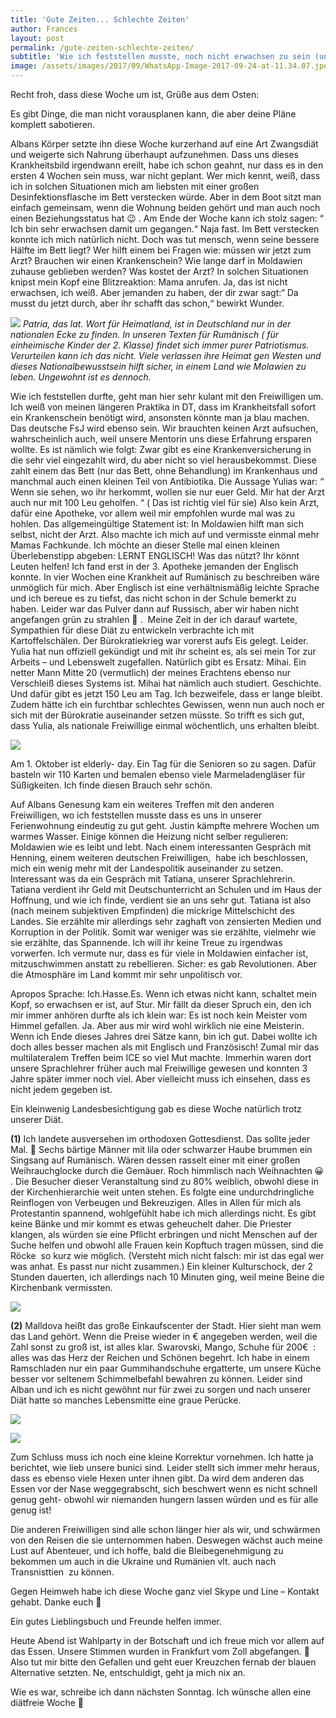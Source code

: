 ```yaml
---
title: 'Gute Zeiten... Schlechte Zeiten'
author: Frances
layout: post
permalink: /gute-zeiten-schlechte-zeiten/
subtitle: 'Wie ich feststellen musste, noch nicht erwachsen zu sein (und es vlt. nie sein will)'
image: /assets/images/2017/09/WhatsApp-Image-2017-09-24-at-11.34.07.jpeg
---
```

Recht froh, dass diese Woche um ist, Grüße aus dem Osten:
  
Es gibt Dinge, die man nicht vorausplanen kann, die aber deine Pläne komplett sabotieren.
  
Albans Körper setzte ihn diese Woche kurzerhand auf eine Art Zwangsdiät und weigerte sich Nahrung überhaupt aufzunehmen. Dass uns dieses Krankheitsbild irgendwann ereilt, habe ich schon geahnt, nur dass es in den ersten 4 Wochen sein muss, war nicht geplant. Wer mich kennt, weiß, dass ich in solchen Situationen mich am liebsten mit einer großen Desinfektionsflasche im Bett verstecken würde. Aber in dem Boot sitzt man einfach gemeinsam, wenn die Wohnung beiden gehört und man auch noch einen Beziehungsstatus hat 😉 . Am Ende der Woche kann ich stolz sagen: &#8220; Ich bin sehr erwachsen damit um gegangen.&#8220; Naja fast. Im Bett verstecken konnte ich mich natürlich nicht. Doch was tut mensch, wenn seine bessere Hälfte im Bett liegt? Wer hilft einem bei Fragen wie: müssen wir jetzt zum Arzt? Brauchen wir einen Krankenschein? Wie lange darf in Moldawien zuhause geblieben werden? Was kostet der Arzt? In solchen Situationen knipst mein Kopf eine Blitzreaktion: Mama anrufen. Ja, das ist nicht erwachsen, ich weiß. Aber jemanden zu haben, der dir zwar sagt:&#8220; Da musst du jetzt durch, aber ihr schafft das schon,&#8220; bewirkt Wunder.
  
![](/assets/images/2017/09/WhatsApp-Image-2017-09-24-at-11.50.47.jpeg)
*Patria, das lat. Wort für Heimatland, ist in Deutschland nur in der nationalen Ecke zu finden. In unseren Texten für Rumänisch ( für einheimische Kinder der 2. Klasse) findet sich immer purer Patriotismus. Verurteilen kann ich das nicht. Viele verlassen ihre Heimat gen Westen und dieses Nationalbewusstsein hilft sicher, in einem Land wie Molawien zu leben. Ungewohnt ist es dennoch.*
  
Wie ich feststellen durfte, geht man hier sehr kulant mit den Freiwilligen um. Ich weiß von meinen längeren Praktika in DT, dass im Krankheitsfall sofort ein Krankenschein benötigt wird, ansonsten könnte man ja blau machen. Das deutsche FsJ wird ebenso sein. Wir brauchten keinen Arzt aufsuchen, wahrscheinlich auch, weil unsere Mentorin uns diese Erfahrung ersparen wollte. Es ist nämlich wie folgt: Zwar gibt es eine Krankenversicherung in die sehr viel eingezahlt wird, du aber nicht so viel herausbekommst. Diese zahlt einem das Bett (nur das Bett, ohne Behandlung) im Krankenhaus und manchmal auch einen kleinen Teil von Antibiotika. Die Aussage Yulias war: &#8220; Wenn sie sehen, wo ihr herkommt, wollen sie nur euer Geld. Mir hat der Arzt auch nur mit 100 Leu geholfen. &#8220; ( Das ist richtig viel für sie) Also kein Arzt, dafür eine Apotheke, vor allem weil mir empfohlen wurde mal was zu hohlen. Das allgemeingültige Statement ist: In Moldawien hilft man sich selbst, nicht der Arzt. Also machte ich mich auf und vermisste einmal mehr Mamas Fachkunde. Ich möchte an dieser Stelle mal einen kleinen Überlebenstipp abgeben: LERNT ENGLISCH! Was das nützt? Ihr könnt Leuten helfen! Ich fand erst in der 3. Apotheke jemanden der Englisch konnte. In vier Wochen eine Krankheit auf Rumänisch zu beschreiben wäre unmöglich für mich. Aber Englisch ist eine verhältnismäßig leichte Sprache und ich bereue es zu tiefst, das nicht schon in der Schule bemerkt zu haben. Leider war das Pulver dann auf Russisch, aber wir haben nicht angefangen grün zu strahlen 🙂 .  Meine Zeit in der ich darauf wartete, Sympathien für diese Diät zu entwickeln verbrachte ich mit Kartoffelschälen. Der Bürokratiekrieg war vorerst aufs Eis gelegt. Leider. Yulia hat nun offiziell gekündigt und mit ihr scheint es, als sei mein Tor zur Arbeits &#8211; und Lebenswelt zugefallen. Natürlich gibt es Ersatz: Mihai. Ein netter Mann Mitte 20 (vermutlich) der meines Erachtens ebenso nur Verschleiß dieses Systems ist. Mihai hat nämlich auch studiert. Geschichte. Und dafür gibt es jetzt 150 Leu am Tag. Ich bezweifele, dass er lange bleibt. Zudem hätte ich ein furchtbar schlechtes Gewissen, wenn nun auch noch er sich mit der Bürokratie auseinander setzen müsste. So trifft es sich gut, dass Yulia, als nationale Freiwillige einmal wöchentlich, uns erhalten bleibt.
  
![](/assets/images/2017/09/WhatsApp-Image-2017-09-24-at-11.29.42.jpeg)

Am 1. Oktober ist elderly- day. Ein Tag für die Senioren so zu sagen. Dafür basteln wir 110 Karten und bemalen ebenso viele Marmeladengläser für Süßigkeiten. Ich finde diesen Brauch sehr schön.
  
Auf Albans Genesung kam ein weiteres Treffen mit den anderen Freiwilligen, wo ich feststellen musste dass es uns in unserer Ferienwohnung eindeutig zu gut geht. Justin kämpfte mehrere Wochen um warmes Wasser. Einige können die Heizung nicht selber regulieren: Moldawien wie es leibt und lebt. Nach einem interessanten Gespräch mit Henning, einem weiteren deutschen Freiwilligen,  habe ich beschlossen, mich ein wenig mehr mit der Landespolitik auseinander zu setzen. Interessant was da ein Gespräch mit Tatiana, unserer Sprachlehrerin. Tatiana verdient ihr Geld mit Deutschunterricht an Schulen und im Haus der Hoffnung, und wie ich finde, verdient sie an uns sehr gut. Tatiana ist also (nach meinem subjektiven Empfinden) die mickrige Mittelschicht des Landes. Sie erzählte mir allerdings sehr zaghaft von zensierten Medien und Korruption in der Politik. Somit war weniger was sie erzählte, vielmehr wie sie erzählte, das Spannende. Ich will ihr keine Treue zu irgendwas vorwerfen. Ich vermute nur, dass es für viele in Moldawien einfacher ist, mitzuschwimmen anstatt zu rebellieren. Sicher: es gab Revolutionen. Aber die Atmosphäre im Land kommt mir sehr unpolitisch vor.
  
Apropos Sprache: Ich.Hasse.Es. Wenn ich etwas nicht kann, schaltet mein Kopf, so erwachsen er ist, auf Stur. Mir fällt da dieser Spruch ein, den ich mir immer anhören durfte als ich klein war: Es ist noch kein Meister vom Himmel gefallen. Ja. Aber aus mir wird wohl wirklich nie eine Meisterin. Wenn ich Ende dieses Jahres drei Sätze kann, bin ich gut. Dabei wollte ich doch alles besser machen als mit Englisch und Französisch! Zumal mir das multilateralem Treffen beim ICE so viel Mut machte. Immerhin waren dort unsere Sprachlehrer früher auch mal Freiwillige gewesen und konnten 3 Jahre später immer noch viel. Aber vielleicht muss ich einsehen, dass es nicht jedem gegeben ist.
  
Ein kleinwenig Landesbesichtigung gab es diese Woche natürlich trotz unserer Diät.
  
**(1)** Ich landete ausversehen im orthodoxen Gottesdienst. Das sollte jeder Mal. 🙂 Sechs bärtige Männer mit lila oder schwarzer Haube brummen ein Singsang auf Rumänisch. Wären dessen rasselt einer mit einer großen Weihrauchglocke durch die Gemäuer. Roch himmlisch nach Weihnachten 😀 . Die Besucher dieser Veranstaltung sind zu 80% weiblich, obwohl diese in der Kirchenhierarchie weit unten stehen. Es folgte eine undurchdringliche Reinflogen von Verbeugen und Bekreuzigen. Alles in Allen für mich als Protestantin spannend, wohlgefühlt habe ich mich allerdings nicht. Es gibt keine Bänke und mir kommt es etwas geheuchelt daher. Die Priester klangen, als würden sie eine Pflicht erbringen und nicht Menschen auf der Suche helfen und obwohl alle Frauen kein Kopftuch tragen müssen, sind die Röcke  so kurz wie möglich. (Versteht mich nicht falsch: mir ist das egal wer was anhat. Es passt nur nicht zusammen.) Ein kleiner Kulturschock, der 2 Stunden dauerten, ich allerdings nach 10 Minuten ging, weil meine Beine die Kirchenbank vermissten.

![](/assets/images/2017/09/WhatsApp-Image-2017-09-24-at-11.29.45.jpeg)

**(2)** Malldova heißt das große Einkaufscenter der Stadt. Hier sieht man wem das Land gehört. Wenn die Preise wieder in € angegeben werden, weil die Zahl sonst zu groß ist, ist alles klar. Swarovski, Mango, Schuhe für 200€  : alles was das Herz der Reichen und Schönen begehrt. Ich habe in einem Ramschladen nur ein paar Gummihandschuhe ergatterte, um unsere Küche besser vor seltenem Schimmelbefahl bewahren zu können. Leider sind Alban und ich es nicht gewöhnt nur für zwei zu sorgen und nach unserer Diät hatte so manches Lebensmitte eine graue Perücke.

![](/assets/images/2017/09/WhatsApp-Image-2017-09-24-at-11.29.41.jpeg)

![](/assets/images/2017/09/WhatsApp-Image-2017-09-24-at-11.29.422.jpeg)
  
Zum Schluss muss ich noch eine kleine Korrektur vornehmen. Ich hatte ja berichtet, wie lieb unsere bunici sind. Leider stellt sich immer mehr heraus, dass es ebenso viele Hexen unter ihnen gibt. Da wird dem anderen das Essen vor der Nase weggegrabscht, sich beschwert wenn es nicht schnell genug geht- obwohl wir niemanden hungern lassen würden und es für alle genug ist!
  
Die anderen Freiwilligen sind alle schon länger hier als wir, und schwärmen von den Reisen die sie unternommen haben. Deswegen wächst auch meine Lust auf Abenteuer, und ich hoffe, bald die Bleibegenehmigung zu bekommen um auch in die Ukraine und Rumänien vlt. auch nach Transnisttien  zu können.
  
Gegen Heimweh habe ich diese Woche ganz viel Skype und Line &#8211; Kontakt gehabt. Danke euch 🙂
  
Ein gutes Lieblingsbuch und Freunde helfen immer.
  
Heute Abend ist Wahlparty in der Botschaft und ich freue mich vor allem auf das Essen. Unsere Stimmen wurden in Frankfurt vom Zoll abgefangen. 🙁 Also tut mir bitte den Gefallen und geht euer Kreuzchen fernab der blauen Alternative setzten. Ne, entschuldigt, geht ja mich nix an.
  
Wie es war, schreibe ich dann nächsten Sonntag. Ich wünsche allen eine diätfreie Woche 🙂